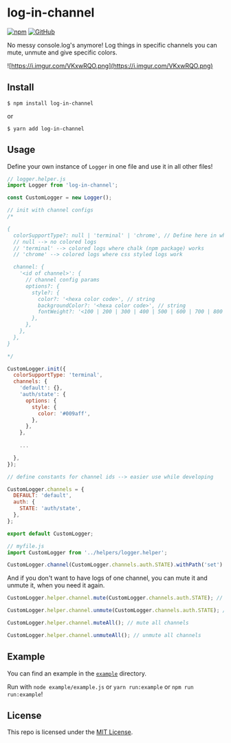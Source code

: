 # log-in-channel

[![npm](https://img.shields.io/npm/v/log-in-channel.svg)](https://npmjs.com/package/log-in-channel) [![GitHub](https://img.shields.io/github/license/florianstahr/log-in-channel.svg?colorB=brightgreen)](https://github.com/florianstahr/log-in-channel)

No messy console.log's anymore! Log things in specific channels you can mute, unmute and give specific colors.

![https://i.imgur.com/VKxwRQO.png](https://i.imgur.com/VKxwRQO.png)

## Install

```
$ npm install log-in-channel
```
or
```
$ yarn add log-in-channel
```

## Usage

Define your own instance of `Logger` in one file and use it in all other files!

```javascript
// logger.helper.js
import Logger from 'log-in-channel';

const CustomLogger = new Logger();

// init with channel configs
/*

{
  colorSupportType?: null | 'terminal' | 'chrome', // Define here in which environment you are
  // null --> no colored logs
  // 'terminal' --> colored logs where chalk (npm package) works
  // 'chrome' --> colored logs where css styled logs work

  channel: {
    '<id of channel>': {
      // channel config params
      options?: {
        style?: {
          color?: '<hexa color code>', // string
          backgroundColor?: '<hexa color code>', // string
          fontWeight?: '<100 | 200 | 300 | 400 | 500 | 600 | 700 | 800 | 900>', // string
        },
      },
    },
  },
}

*/

CustomLogger.init({
  colorSupportType: 'terminal',
  channels: {
    'default': {},
    'auth/state': {
      options: {
        style: {
          color: '#009aff',
        },
      },
    },
    
    ...

  },
});

// define constants for channel ids --> easier use while developing

CustomLogger.channels = {
  DEFAULT: 'default',
  auth: {
    STATE: 'auth/state',
  },
};

export default CustomLogger;
```

```javascript
// myfile.js
import CustomLogger from '../helpers/logger.helper';

CustomLogger.channel(CustomLogger.channels.auth.STATE).withPath('set').success('logged in :D');
```

And if you don't want to have logs of one channel, you can mute it and unmute it, when you need it again.

```javascript
CustomLogger.helper.channel.mute(CustomLogger.channels.auth.STATE); // mute single channel

CustomLogger.helper.channel.unmute(CustomLogger.channels.auth.STATE); // unmute single channel

CustomLogger.helper.channel.muteAll(); // mute all channels

CustomLogger.helper.channel.unmuteAll(); // unmute all channels
```

## Example

You can find an example in the [`example`](https://github.com/florianstahr/log-in-channel/tree/master/example) directory.

Run with `node example/example.js` or `yarn run:example` or `npm run run:example`!

## License

This repo is licensed under the [MIT License](https://github.com/florianstahr/log-in-channel/blob/master/LICENSE).
